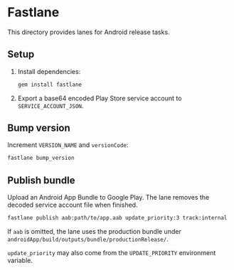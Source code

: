 # Fastlane

This directory provides lanes for Android release tasks.

## Setup

1. Install dependencies:
    ```sh
    gem install fastlane
    ```
2. Export a base64 encoded Play Store service account to `SERVICE_ACCOUNT_JSON`.

## Bump version

Increment `VERSION_NAME` and `versionCode`:

```sh
fastlane bump_version
```

## Publish bundle

Upload an Android App Bundle to Google Play. The lane removes the decoded
service account file when finished.

```sh
fastlane publish aab:path/to/app.aab update_priority:3 track:internal
```

If `aab` is omitted, the lane uses the production bundle under
`androidApp/build/outputs/bundle/productionRelease/`.

`update_priority` may also come from the `UPDATE_PRIORITY` environment variable.

